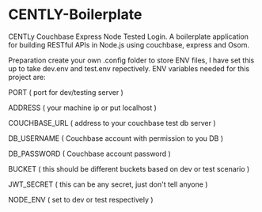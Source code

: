 # CENTLY-Boilerplate
CENTLy Couchbase Express Node Tested Login. A boilerplate application for building RESTful APIs in Node.js using couchbase, express and Osom.

Preparation
create your own .config folder to store ENV files, I have set this up to take dev.env and test.env repectively.
ENV variables needed for this project are:

PORT            ( port for dev/testing server )

ADDRESS         ( your machine ip or put localhost )

COUCHBASE_URL   ( address to your couchbase test db server )

DB_USERNAME     ( Couchbase account with permission to you DB )

DB_PASSWORD     ( Couchbase account password )

BUCKET          ( this should be different buckets based on dev or test scenario )

JWT_SECRET      ( this can be any secret, just don't tell anyone )

NODE_ENV        ( set to dev or test respectively )
